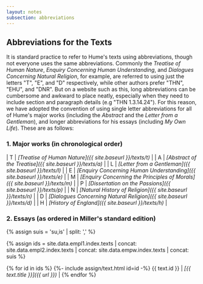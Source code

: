 ```yaml
---
layout: notes
subsection: abbreviations
---
```

## Abbreviations for the Texts

It is standard practice to refer to Hume's texts using abbreviations, though not everyone uses the same abbreviations. Commonly the *Treatise of Human Nature*, *Enquiry Concerning Human Understanding*, and *Dialogues Concerning Natural Religion*, for example, are referred to using just the letters "T", "E", and "D" respectively, while other authors prefer "THN", "EHU", and "DNR". But on a website such as this, long abbreviations can be cumbersome and awkward to place neatly, especially when they need to include section and paragraph details (e.g "THN 1.3.14.24"). For this reason, we have adopted the convention of using single letter abbreviations for all of Hume's major works (including the *Abstract* and the *Letter from a Gentleman*), and longer abbreviations for his essays (including *My Own Life*). These are as follows:

### 1. Major works (in chronological order)

| T | _[Treatise of Human Nature]({{ site.baseurl }}/texts/t)_                    |
| A | _[Abstract of the Treatise]({{ site.baseurl }}/texts/a)_                    |
| L | _[Letter from a Gentleman]({{ site.baseurl }}/texts/l)_                     |
| E | _[Enquiry Concerning Human Understanding]({{ site.baseurl }}/texts/e)_      |
| M | _[Enquiry Concerning the Principles of Morals]({{ site.baseurl }}/texts/m)_ |
| P | _[Dissertation on the Passions]({{ site.baseurl }}/texts/p)_                |
| N | _[Natural History of Religion]({{ site.baseurl }}/texts/n)_                 |
| D | _[Dialogues Concerning Natural Religion]({{ site.baseurl }}/texts/d)_       |
| H | _[History of England]({{ site.baseurl }}/texts/h)_       |

### 2. Essays (as ordered in Miller's standard edition)

{% assign suis = 'su,is' | split: ',' %}

{% assign ids = site.data.empl1.index.texts | concat: site.data.empl2.index.texts | concat: site.data.empw.index.texts | concat: suis %}

{% for id in ids %}
{%- include assign/text.html id=id -%}
{{ text.id }} | _[{{ text.title }}]({{ url }})_ |
{% endfor %}
